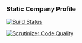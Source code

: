 ### Static Company Profile


[![Build Status](https://travis-ci.org/ReenExeCubeTime/StaticCompanyProfile.svg)](https://travis-ci.org/ReenExeCubeTime/StaticCompanyProfile)

[![Scrutinizer Code Quality](https://scrutinizer-ci.com/g/ReenExeCubeTime/StaticCompanyProfile/badges/quality-score.png?b=master)](https://scrutinizer-ci.com/g/ReenExeCubeTime/StaticCompanyProfile/?branch=master)
